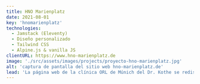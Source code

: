```yaml
---
title: HNO Marienplatz
date: 2021-08-01
key: 'hnomarienplatz'
technologies:
  - Jamstack (Eleventy)
  - Diseño personalizado
  - Tailwind CSS
  - Alpine.js & vanilla JS
clientURL: https://www.hno-marienplatz.de
image: './src/assets/images/projects/proyecto-hno-marienplatz.jpg'
alt: 'captura de pantalla del sitio web hno-marienplatz.de'
lead: 'La página web de la clínica ORL de Múnich del Dr. Kothe se rediseñó para conseguir una sensación clara y que inspirara confianza. El sitio funcionaba anteriormente con WordPress. El cambio se realizó sin problemas y sin pérdida de posicionamiento. Gracias a la optimización, ahora se les encuantra mucho mejor en Google y otros buscadores.'
---
```

